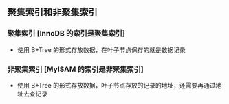 ## 聚集索引和非聚集索引


### 聚集索引 [InnoDB 的索引是聚集索引]

- 使用 B+Tree 的形式存放数据，在叶子节点保存的就是数据记录

### 非聚集索引 [MyISAM 的索引是非聚集索引]

- 使用 B+Tree 的形式存放数据，叶子节点存放的记录的地址，还需要再通过地址去查记录